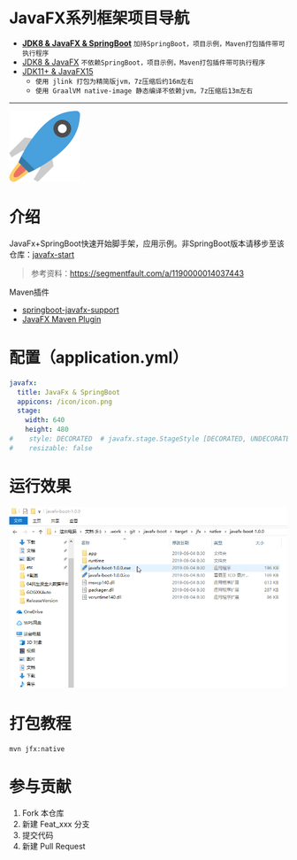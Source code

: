 # JavaFX系列框架项目导航
- **[JDK8 & JavaFX & SpringBoot](https://gitee.com/westinyang/javafx-boot)** `加持SpringBoot，项目示例，Maven打包插件带可执行程序`
- [JDK8 & JavaFX](https://gitee.com/westinyang/javafx-start) `不依赖SpringBoot，项目示例，Maven打包插件带可执行程序`
- [JDK11+ & JavaFX15](https://gitee.com/westinyang/javafx-jdk11-start)  
    - `使用 jlink 打包为精简版jvm，7z压缩后约16m左右`
    - `使用 GraalVM native-image 静态编译不依赖jvm，7z压缩后13m左右`

---

![LOGO](./src/main/resources/icon/icon.png)

# 介绍
JavaFx+SpringBoot快速开始脚手架，应用示例。非SpringBoot版本请移步至该仓库：[javafx-start](https://gitee.com/westinyang/javafx-start)

> 参考资料：https://segmentfault.com/a/1190000014037443

Maven插件
- [springboot-javafx-support](https://github.com/roskenet/springboot-javafx-support)
- [JavaFX Maven Plugin](https://github.com/javafx-maven-plugin/javafx-maven-plugin)

# 配置（application.yml）

```yaml
javafx:
  title: JavaFx & SpringBoot
  appicons: /icon/icon.png
  stage:
    width: 640
    height: 480
#    style: DECORATED  # javafx.stage.StageStyle [DECORATED, UNDECORATED, TRANSPARENT, UTILITY, UNIFIED]
#    resizable: false
```

# 运行效果

![截图](./screenshot/03.gif)

# 打包教程

`mvn jfx:native`

# 参与贡献

1. Fork 本仓库
2. 新建 Feat_xxx 分支
3. 提交代码
4. 新建 Pull Request
